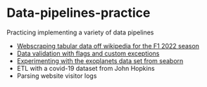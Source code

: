 # Data-pipelines-practice
Practicing implementing a variety of data pipelines

- [Webscraping tabular data off wikipedia for the F1 2022 season](https://github.com/Pova/Data-pipelines-practice/blob/main/Data%20pipelines%20-%20Data%20Collection.ipynb)
- [Data validation with flags and custom exceptions](https://github.com/Pova/Data-pipelines-practice/blob/main/Data%20pipelines%20-%20Data%20Validation.ipynb)
- [Experimenting with the exoplanets data set from seaborn](https://github.com/Pova/Data-pipelines-practice/blob/main/Data%20pipelines%20-%20Exoplanets.ipynb)
- ETL with a covid-19 dataset from John Hopkins
- Parsing website visitor logs
